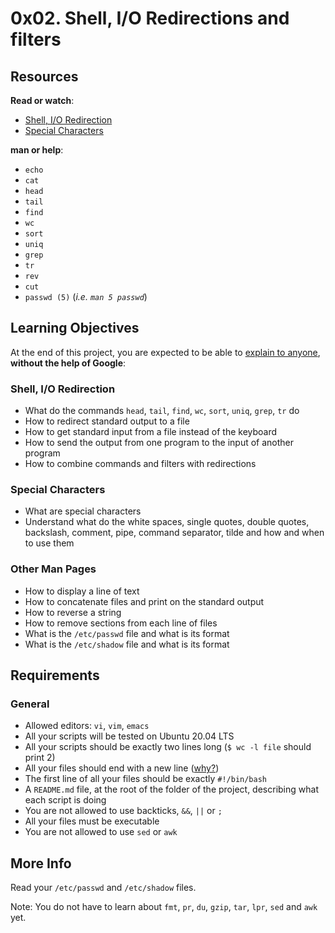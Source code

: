 <h1 class="gap">0x02. Shell, I/O Redirections and filters</h1>
<div class="gap" id="project-description">
  <h2>Resources</h2>

<p><strong>Read or watch</strong>:</p>

<ul>
<li><a href="/rltoken/Kwe7oA6N7iWf8kfnteJLrA" title="Shell, I/O Redirection" target="_blank">Shell, I/O Redirection</a> </li>
<li><a href="/rltoken/6G_Cu3hczr_SdaSzlunjZg" title="Special Characters" target="_blank">Special Characters</a> </li>
</ul>

<p><strong>man or help</strong>:</p>

<ul>
<li><code>echo</code></li>
<li><code>cat</code></li>
<li><code>head</code></li>
<li><code>tail</code></li>
<li><code>find</code></li>
<li><code>wc</code></li>
<li><code>sort</code></li>
<li><code>uniq</code></li>
<li><code>grep</code></li>
<li><code>tr</code></li>
<li><code>rev</code></li>
<li><code>cut</code></li>
<li><code>passwd (5)</code> (<em>i.e. <code>man 5 passwd</code></em>)</li>
</ul>

<h2>Learning Objectives</h2>

<p>At the end of this project, you are expected to be able to <a href="/rltoken/Qy5qmvy-axIGo0WbsnODTg" title="explain to anyone" target="_blank">explain to anyone</a>, <strong>without the help of Google</strong>:</p>

<h3>Shell, I/O Redirection</h3>

<ul>
<li>What do the commands <code>head</code>, <code>tail</code>, <code>find</code>, <code>wc</code>, <code>sort</code>, <code>uniq</code>, <code>grep</code>, <code>tr</code> do</li>
<li>How to redirect standard output to a file</li>
<li>How to get standard input from a file instead of the keyboard</li>
<li>How to send the output from one program to the input of another program</li>
<li>How to combine commands and filters with redirections</li>
</ul>

<h3>Special Characters</h3>

<ul>
<li>What are special characters</li>
<li>Understand what do the white spaces, single quotes, double quotes, backslash, comment, pipe, command separator, tilde and how and when to use them</li>
</ul>

<h3>Other Man Pages</h3>

<ul>
<li>How to display a line of text</li>
<li>How to concatenate files and print on the standard output</li>
<li>How to reverse a string</li>
<li>How to remove sections from each line of files</li>
<li>What is the <code>/etc/passwd</code> file and what is its format</li>
<li>What is the <code>/etc/shadow</code> file and what is its format</li>
</ul>

<h2>Requirements</h2>

<h3>General</h3>

<ul>
<li>Allowed editors: <code>vi</code>, <code>vim</code>, <code>emacs</code></li>
<li>All your scripts will be tested on Ubuntu 20.04 LTS</li>
<li>All your scripts should be exactly two lines long (<code>$ wc -l file</code> should print 2)</li>
<li>All your files should end with a new line (<a href="http://unix.stackexchange.com/questions/18743/whats-the-point-in-adding-a-new-line-to-the-end-of-a-file/18789">why?</a>)</li>
<li>The first line of all your files should be exactly <code>#!/bin/bash</code></li>
<li>A <code>README.md</code> file, at the root of the folder of the project, describing what each script is doing</li>
<li>You are not allowed to use backticks, <code>&amp;&amp;</code>, <code>||</code> or <code>;</code></li>
<li>All your files must be executable</li>
<li>You are not allowed to use <code>sed</code> or <code>awk</code></li>
</ul>

<h2>More Info</h2>

<p>Read your <code>/etc/passwd</code> and <code>/etc/shadow</code> files.</p>

<p>Note: You do not have to learn about <code>fmt</code>, <code>pr</code>, <code>du</code>, <code>gzip</code>, <code>tar</code>, <code>lpr</code>, <code>sed</code> and <code>awk</code> yet.</p>

</div>